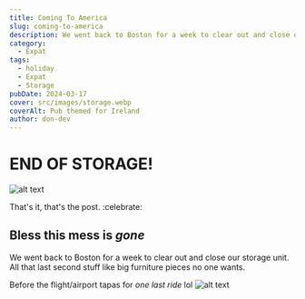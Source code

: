```yaml
---
title: Coming To America
slug: coming-to-america
description: We went back to Boston for a week to clear out and close our storage unit.
category:
  - Expat
tags:
  - holiday
  - Expat
  - Storage
pubDate: 2024-03-17
cover: src/images/storage.webp
coverAlt: Pub themed for Ireland
author: don-dev
---
```

# END OF STORAGE!

![alt text](/images/Pasted_image_20240422100825.png)

That's it, that's the post. :celebrate:

## Bless this mess is *gone*

We went back to Boston for a week to clear out and close our storage unit. All that last second stuff like big furniture pieces no one wants.

Before the flight/airport tapas for *one last ride* lol
![alt text](/images/Pasted_image_20240603105434.png)
